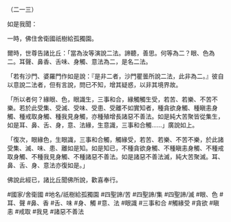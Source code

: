 （二一三）

如是我聞：

一時，佛住舍衛國祇樹給孤獨園。

爾時，世尊告諸比丘：「當為汝等演說二法。諦聽，善思。何等為二？眼、色為二。耳聲、鼻香、舌味、身觸、意法為二，是名二法。

「若有沙門、婆羅門作如是說：『是非二者，沙門瞿曇所說二法，此非為二。』彼自以意說二法者，但有言說，問已不知，增其疑惑，以非其境界故。

「所以者何？緣眼、色，眼識生，三事和合，緣觸觸生受，若苦、若樂、不苦不樂。若於此受集、受滅、受味、受患、受離不如實知者，種貪欲身觸、種瞋恚身觸、種戒取身觸、種我見身觸，亦種殖增長諸惡不善法。如是純大苦聚皆從集生，如是耳、鼻、舌、身，意、法緣，生意識，三事和合觸……」廣說如上。

「復次，眼緣色，生眼識，三事和合觸，觸緣受，若苦、若樂、不苦不樂，於此諸受集、滅、味、患、離如是知。如是知已，不種貪欲身觸、不種瞋恚身觸、不種戒取身觸、不種我見身觸、不種諸惡不善法。如是諸惡不善法滅，純大苦聚滅。耳、鼻、舌、身、意法亦復如是。」

佛說此經已，諸比丘聞佛所說，歡喜奉行。

#國家/舍衛國
#地名/祇樹給孤獨園
#四聖諦/苦
#四聖諦/集
#四聖諦/滅
#眼、色
#耳、聲
#鼻、香
#舌、味
#身、觸
#意、法
#眼識
#三事和合
#觸緣受
#貪欲
#瞋恚
#戒取
#我見
#諸惡不善法
